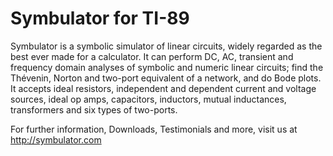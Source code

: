 Symbulator for TI-89
=====

Symbulator is a symbolic simulator of linear circuits, widely regarded as the best ever made for a calculator. It can perform DC, AC, transient and frequency domain analyses of symbolic and numeric linear circuits; find the Thévenin, Norton and two-port equivalent of a network, and do Bode plots. It accepts ideal resistors, independent and dependent current and voltage sources, ideal op amps, capacitors, inductors, mutual inductances, transformers and six types of two-ports.

For further information, Downloads, Testimonials and more, visit us at http://symbulator.com
